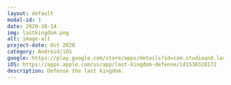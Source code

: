 ```yaml
---
layout: default
modal-id: 1
date: 2020-10-14
img: lastkingdom.png
alt: image-alt
project-date: Oct 2020
category: Android/iOS
google: https://play.google.com/store/apps/details?id=com.studioand.lastresistance
iOS: https://apps.apple.com/us/app/last-kingdom-defense/id1538320172
description: Defense the last kingdom.
---
```


